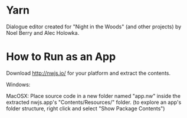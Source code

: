 # Yarn

Dialogue editor created for "Night in the Woods" (and other projects) by Noel Berry and Alec Holowka.

# How to Run as an App

Download http://nwjs.io/ for your platform and extract the contents.

Windows: 

MacOSX: Place source code in a new folder named "app.nw" inside the extracted nwjs.app's "Contents/Resources/" folder.
(to explore an app's folder structure, right click and select "Show Package Contents")

